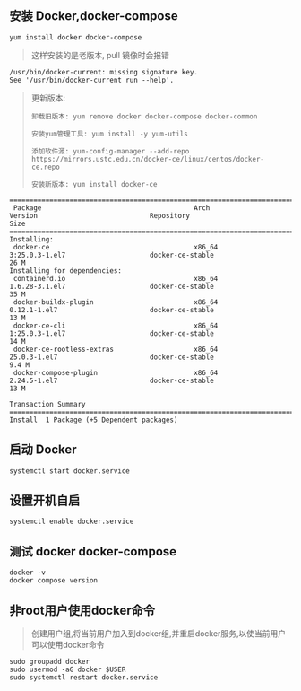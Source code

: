 ## 安装 Docker,docker-compose

~~~ shell
yum install docker docker-compose
~~~

> 这样安装的是老版本, pull 镜像时会报错

~~~ shell
/usr/bin/docker-current: missing signature key.
See '/usr/bin/docker-current run --help'.
~~~

> 更新版本:
> ~~~ shell
> 卸载旧版本: yum remove docker docker-compose docker-common
> 
> 安装yum管理工具: yum install -y yum-utils
> 
> 添加软件源: yum-config-manager --add-repo https://mirrors.ustc.edu.cn/docker-ce/linux/centos/docker-ce.repo
> 
> 安装新版本: yum install docker-ce
> 
~~~shell
=====================================================================================================================================================
 Package                                      Arch                      Version                            Repository                           Size
=====================================================================================================================================================
Installing:
 docker-ce                                    x86_64                    3:25.0.3-1.el7                     docker-ce-stable                     26 M
Installing for dependencies:
 containerd.io                                x86_64                    1.6.28-3.1.el7                     docker-ce-stable                     35 M
 docker-buildx-plugin                         x86_64                    0.12.1-1.el7                       docker-ce-stable                     13 M
 docker-ce-cli                                x86_64                    1:25.0.3-1.el7                     docker-ce-stable                     14 M
 docker-ce-rootless-extras                    x86_64                    25.0.3-1.el7                       docker-ce-stable                    9.4 M
 docker-compose-plugin                        x86_64                    2.24.5-1.el7                       docker-ce-stable                     13 M

Transaction Summary
=====================================================================================================================================================
Install  1 Package (+5 Dependent packages)
~~~

## 启动 Docker

~~~ shell
systemctl start docker.service
~~~

## 设置开机自启

~~~ shell
systemctl enable docker.service
~~~

## 测试 docker docker-compose

~~~ shell
docker -v
docker compose version
~~~

## 非root用户使用docker命令

> 创建用户组,将当前用户加入到docker组,并重启docker服务,以使当前用户可以使用docker命令

~~~ shell
sudo groupadd docker
sudo usermod -aG docker $USER
sudo systemctl restart docker.service
~~~
